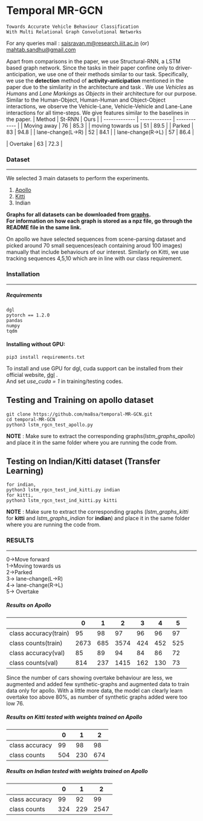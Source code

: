 # Temporal MR-GCN
```
Towards Accurate Vehicle Behaviour Classification
With Multi Relational Graph Convolutional Networks
```
For any queries mail : saisravan.m@research.iiit.ac.in (or)
mahtab.sandhu@gmail.com


<!---
---------------------
### Base-line Implementation details(SVM based)
-------------
We propose an SVM based baseline with relational features and compare our method with it. We give the 3D locations of objects obtained from the Bird's eye View(mentioned in the paper) as a direct input. For each object in the video, we create a feature vector consisting of its distance and angle with all other nodes for T time stamps. The distance is a simple Euclidean distance. To account for the feature of object(lane-markings/Vehicles), we create a 2 dimensional one-hot vector{1,0} representing Vehicles and {0,1} representing static objects.
To create a feature vector for i-th object, we find distances and angles with all other nodes for T timestamps in the scene and concatenate them. 
>
Hence, The dimension for every object in the scene would include 2 dimensions from distance and angle with every other node for T time-stamps, hence (n-1) * 2 * T, and 2 dimensional vector input for encoding feature(lane/Vehicle). Hence , the total dimension for each node becomes:<br />
(n-1) * (2T+2).<br />
Here, as n changes with every graph,we pad zeros at the end to maintain a constant length for feature vector.
Algorithm for feature vector creation:<br/>
>
![SVM_algo](https://drive.google.com/uc?export=view&id=1TTSC9qqZeeNCiqz2un7JYfwqAAHS-_RN)
>
We combine both lane-changes into a single class and compare our method with SVM.(on APOLLO SCAPE dataset)<br />

The training of SVM is done on a total of 10837(vehicles only) nodes with 30% validation. The dimension of each feature vector is 3960.
>
--->

Apart from comparisons in the paper, we use Structural-RNN, a LSTM based graph network. Since the tasks in their paper confine only to driver-anticipation, we use one of their methods similar to our task. Specifically, we use the **detection** method of **activity-anticipation** mentioned in the paper due to the similarity in the architecture and task . We use *Vehicles* as *Humans* and *Lane Markings* as *Objects* in their architecture for our purpose. Similar to the Human-Object, Human-Human and Object-Object interactions, we observe the Vehicle-Lane, Vehicle-Vehicle and Lane-Lane interactions for all time-steps. We give features similar to the baselines in the paper.
| Method  | St-RNN |	Ours |
| ------------- | ------------- | ------------ |
| Moving away  | 76  |	85.3 |
| moving towards us  | 51 |	89.5 |
| Parked  | 83  |	94.8 |
| lane-change(L->R)  | 52  |	84.1 |
| lane-change(R->L)  | 57  |	86.4 |
<!-- | lane-change(overall)  | 52.8  | 84.8 |-->
| Overtake  | 63  | 72.3	 |

### Dataset
-----------
We selected 3 main datasets to perform the experiments.
1. [Apollo](http://apolloscape.auto/scene.html) 
2. [Kitti](http://www.cvlibs.net/datasets/kitti/eval_tracking.php)
3. Indian


**Graphs for all datasets can be downloaded from [graphs](https://drive.google.com/drive/folders/120UPpzhW0mgZUjKq30BskSdZHAg4Yt-Z?usp=sharing).<br />
For information on how each graph is stored as a npz file, go through the README file in the same link.**


On apollo we have selected sequences from scene-parsing dataset and picked around 70 small sequences(each containing aroud 100 images) manually that include behaviours of our interest. Similarly on Kitti, we use tracking sequences 4,5,10 which are in line with our class requirement.

### Installation
--------------
##### Requirements
```
dgl
pytorch == 1.2.0
pandas
numpy
tqdm
```

#### Installing without GPU:
```
pip3 install requirements.txt
```
To install and use GPU for dgl, cuda support can be installed from their official website, [dgl](https://www.dgl.ai/pages/start.html) .<br /> 
And set *use_cuda = 1* in training/testing codes.

## Testing and Training on apollo dataset 
```
git clone https://github.com/ma8sa/temporal-MR-GCN.git
cd temporal-MR-GCN
python3 lstm_rgcn_test_apollo.py
```
**NOTE** : Make sure to extract the corresponding graphs(*lstm_graphs_apollo*) and place it in the same folder where you are running the code from.


## Testing on Indian/Kitti dataset (Transfer Learning)
```
for indian,
python3 lstm_rgcn_test_ind_kitti.py indian
for kitti,
python3 lstm_rgcn_test_ind_kitti.py kitti
```
**NOTE** : Make sure to extract the corresponding graphs (*lstm_graphs_kitti* for **kitti** and *lstm_graphs_indian* for **indian**) and place it in the same folder where you are running the code from.
### RESULTS
---------
0->Move forward<br />
1->Moving towards us<br />
2->Parked<br />
3-> lane-change(L->R)<br />
4-> lane-change(R->L)<br />
5-> Overtake

##### Results on Apollo
|  | 0 | 1 | 2 | 3 | 4 | 5 |
| ------------- | ------------- | ------------ | ------------ | ------------ | ------------ | ------------ |
| class accuracy(train)| 95 | 98 | 97 | 96 | 96 | 97 |  
| class counts(train)  | 2673 | 685 | 3574 |424  | 452 | 525  |
| class accuracy(val)  | 85 | 89 | 94 | 84 | 86 | 72 |
| class counts(val)  | 814 | 237 | 1415 | 162 | 130 | 73 |

Since the number of cars showing overtake behaviour are less, we augmented and added few synthetic-graphs and augmented data to train data only for apollo. With a little more data, the model can clearly learn overtake too above 80%, as number of synthetic graphs added were too low 76.

##### Results on Kitti tested with weights trained on Apollo
|  | 0 | 1 | 2 |
| ------------- | ------------- | ------------ | ------------ |
| class accuracy| 99 | 98 | 98 |
| class counts  | 504 | 230 | 674 |

##### Results on Indian tested with weights trained on Apollo
|  | 0 | 1 | 2 |
| ------------- | ------------- | ------------ | ------------ |
| class accuracy| 99 | 92 | 99 |
| class counts  | 324 | 229 | 2547 |



<!---
### Attention Explanantion
-----------
Due to space constraint in the paper, we have defined attention as a module in the paper. Here, we give it's working and explanation.<br/>
To weight the outputs from LSTM(which are ordered w.r.t time), we use attention as a weighted sum for predicting the output.<br/>
>
Given output from LSTM as L<sub>g</sub>,
we define a HEAD as triplet containing Query(Q),Key(K),Value(V). The query, Key and Values are learnable intermediate parameters. Q and K are used to find which values of input are similar/highly related and V is to weight them. Hence, the equation becomes : 
>
![attention_eqn](https://drive.google.com/uc?export=view&id=1AsejV-js_mxJ3oJnoLqMDZwBGRBrgj0B)
>
dk is the sacling factor(from paper). This is applied for all time-stamps.<br/> 
As dimension of L<sub>g</sub> is N x T x d<sub>2</sub>, attention using Q,K,V on **each node** gives, T x d<sub>3</sub> output. **Attention applies the above equation for all time-stamps, hence the T x d<sub>3</sub> output**.<br/>
If h heads are available, all heads are concatenated not across time but across d<sub>3</sub> dimension. Hence, output dimension remains same as T x d<sub>3</sub>, as we finally project to input dimension for output from attention.
![mh eqn](https://drive.google.com/uc?export=view&id=1RGs2zFIPcZA6t3jTy0S07BM-c_6rG3jQ)
>
where head<sub>i</sub> = Attention(Q,K<sub>i</sub>,V<sub>i</sub>).<br/>
The final out put of attention is T x d<sub>3</sub> for **each node**.
--->
